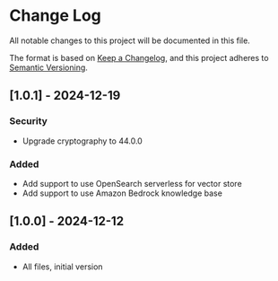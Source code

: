 # Change Log

All notable changes to this project will be documented in this file.

The format is based on [Keep a Changelog](https://keepachangelog.com/en/1.0.0/),
and this project adheres to [Semantic Versioning](https://semver.org/spec/v2.0.0.html).

## [1.0.1] - 2024-12-19

### Security

- Upgrade cryptography to 44.0.0

### Added

- Add support to use OpenSearch serverless for vector store
- Add support to use Amazon Bedrock knowledge base 

## [1.0.0] - 2024-12-12

### Added

- All files, initial version
